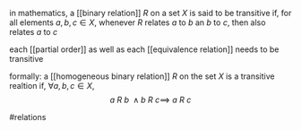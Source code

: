 in mathematics, a [[binary relation]] $R$ on a set $X$ is said to be transitive if, for all elements $a,b,c \in X$, whenever $R$ relates $a$ to $b$ an $b$ to $c$, then also relates $a$ to $c$

each [[partial order]] as well as each [[equivalence relation]] needs to be transitive

formally:
a [[homogeneous binary relation]] $R$ on the set $X$ is a transitive realtion if, $\forall a,b,c\in X$, 
$$a \ R \ b  \ \wedge b \ R \ c \implies \ a\ R \ c$$

#relations 